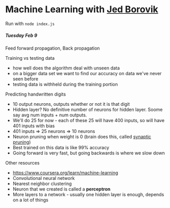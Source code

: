 # Machine Learning with [Jed Borovik](https://github.com/jedborovik)

Run with `node index.js`

##### _Tuesday Feb 9_

Feed forward propagation, Back propagation

Training vs testing data
  - how well does the algorithm deal with unseen data
  - on a bigger data set we want to find our accuracy on data we've never seen before
  - testing data is withheld during the training portion

Predicting handwritten digits
  - 10 output neurons, outputs whether or not it is that digit
  - Hidden layer? No definitive number of neurons for hidden layer. Soome say avg num inputs + num outputs.
  - We'll do 25 for now - each of these 25 will have 400 inputs, so will have 401 inputs with bias
  - 401 inputs => 25 neurons => 10 neurons
  - Neuron pruning when weight is 0 (brain does this, called [synaptic pruning](https://en.wikipedia.org/wiki/Synaptic_pruning))
  - Best trained on this data is like 99% accuracy
  - Going forward is very fast, but going backwards is where we slow down

Other resources
  - https://www.coursera.org/learn/machine-learning
  - Convolutional neural network
  - Nearest neighbor clustering
  - Neuron that we created is called a __perceptron__
  - More layers to a network - usually one hidden layer is enough, depends on a lot of things
